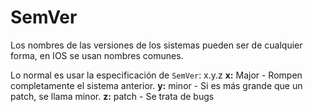 # SemVer

Los nombres de las versiones de los sistemas pueden ser de cualquier forma, en IOS se usan nombres comunes.

Lo normal es usar la especificación de `SemVer`: x.y.z
**x:** Major - Rompen completamente el sistema anterior.
**y:** minor - Si es más grande que un patch, se llama minor.
**z:** patch - Se trata de bugs
